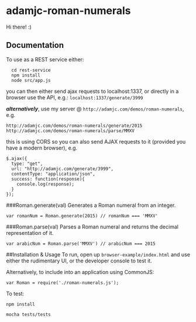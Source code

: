 # adamjc-roman-numerals

Hi there! :)

## Documentation

To use as a REST service either:
```
  cd rest-service
  npm install
  node src/app.js
```

you can then either send ajax requests to localhost:1337, or directly in a browser use the API, e.g.:
`localhost:1337/generate/3999`

***alternatively***, use my server @ `http://adamjc.com/demos/roman-numerals`, e.g.

`http://adamjc.com/demos/roman-numerals/generate/2015`
`http://adamjc.com/demos/roman-numerals/parse/MMXV`

this is using CORS so you can also send AJAX requests to it (provided you have a modern browser), e.g.

```
$.ajax({
  type: "get",
  url: "http://adamjc.com/generate/3999",
  contentType: "application/json",
  success: function(response){
    console.log(response);
  }
});
```

###Roman.generate(val)
Generates a Roman numeral from an integer.

`var romanNum = Roman.generate(2015) // romanNum === 'MMXV'`

###Roman.parse(val)
Parses a Roman numeral and returns the decimal representation of it.

`var arabicNum = Roman.parse('MMXV') // arabicNum === 2015`


##Installation & Usage
To run, open up `browser-example/index.html` and use either the rudimentary UI, or the developer console to test it.

Alternatively, to include into an application using CommonJS:

`var Roman = require('./roman-numerals.js');`

To test:

`npm install`

`mocha tests/tests`

